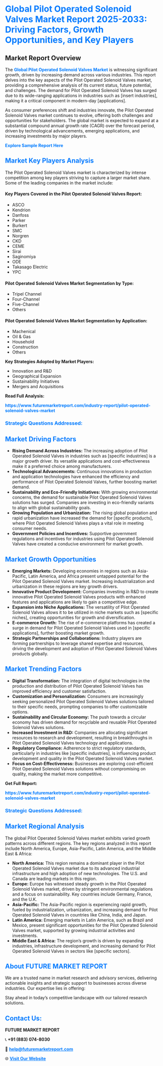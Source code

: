 <h1 style="color: #007BFF;">Global Pilot Operated Solenoid Valves Market Report 2025-2033: Driving Factors, Growth Opportunities, and Key Players</h1>

<section id="overview">
<h2>Market Report Overview</h2>
<p>The <a href="https://www.futuremarketreport.com/industry-report/pilot-operated-solenoid-valves-market" style="color: #007BFF; text-decoration: none;"><strong>Global Pilot Operated Solenoid Valves Market</strong></a> is witnessing significant growth, driven by increasing demand across various industries. This report delves into the key aspects of the Pilot Operated Solenoid Valves market, providing a comprehensive analysis of its current status, future potential, and challenges. The demand for Pilot Operated Solenoid Valves has surged due to its wide-ranging applications in industries such as [insert industries], making it a critical component in modern-day [applications].</p>
<p>As consumer preferences shift and industries innovate, the Pilot Operated Solenoid Valves market continues to evolve, offering both challenges and opportunities for stakeholders. The global market is expected to expand at a substantial compound annual growth rate (CAGR) over the forecast period, driven by technological advancements, emerging applications, and increasing investments by major players.</p>
</section>

<section id="overview">
<p><a href="https://www.futuremarketreport.com/request-sample/reportId=86370" style="color: #007BFF; text-decoration: none;"><strong>Explore Sample Report Here</strong></a></p>
</section>

<section id="key-players">
<h2 style="color: #007BFF;">Market Key Players Analysis</h2>
<p>The Pilot Operated Solenoid Valves market is characterized by intense competition among key players striving to capture a larger market share. Some of the leading companies in the market include:</p>
<h4>Key Players Covered in the Pilot Operated Solenoid Valves Report:</h4>
<ul><li>ASCO</li><li>Kendrion</li><li>Danfoss</li><li>Parker</li><li>Burkert</li><li>SMC</li><li>Norgren</li><li>CKD</li><li>CEME</li><li>Sirai</li><li>Saginomiya</li><li>ODE</li><li>Takasago Electric</li><li>YPC</li></ul>
<h4>Pilot Operated Solenoid Valves Market Segmentation by Type:</h4>
<ul><li>Tripel Channel</li><li>Four-Channel</li><li>Five-Channel</li><li>Others</li></ul>

<h4>Pilot Operated Solenoid Valves Market Segmentation by Application:</h4>
<ul><li>Machenical</li><li>Oil &amp; Gas</li><li>Household</li><li>Construction</li><li>Others</li></ul>
<p><strong>Key Strategies Adopted by Market Players:</strong></p>
<ul>
<li>Innovation and R&D</li>
<li>Geographical Expansion</li>
<li>Sustainability Initiatives</li>
<li>Mergers and Acquisitions</li>
</ul>
</section>

<section>
<p><strong>Read Full Analysis: </strong></p><a href="https://www.futuremarketreport.com/industry-report/pilot-operated-solenoid-valves-market" style="color: #007BFF; text-decoration: none;"><strong>https://www.futuremarketreport.com/industry-report/pilot-operated-solenoid-valves-market</strong></a>
<h3 style="color: #007BFF;">Strategic Questions Addressed:</h3>
</section>

<section id="driving-factors">
<h2 style="color: #007BFF;">Market Driving Factors</h2>
<ul>
<li><strong>Rising Demand Across Industries:</strong> The increasing adoption of Pilot Operated Solenoid Valves in industries such as [specific industries] is a major growth driver. Its versatile applications and cost-effectiveness make it a preferred choice among manufacturers.</li>
<li><strong>Technological Advancements:</strong> Continuous innovations in production and application technologies have enhanced the efficiency and performance of Pilot Operated Solenoid Valves, further boosting market demand.</li>
<li><strong>Sustainability and Eco-Friendly Initiatives:</strong> With growing environmental concerns, the demand for sustainable Pilot Operated Solenoid Valves solutions has surged. Companies are investing in eco-friendly variants to align with global sustainability goals.</li>
<li><strong>Growing Population and Urbanization:</strong> The rising global population and rapid urbanization have increased the demand for [specific products], where Pilot Operated Solenoid Valves plays a vital role in meeting consumer needs.</li>
<li><strong>Government Policies and Incentives:</strong> Supportive government regulations and incentives for industries using Pilot Operated Solenoid Valves have created a conducive environment for market growth.</li>
</ul>
</section>

<section id="growth-opportunities">
<h2 style="color: #007BFF;">Market Growth Opportunities</h2>
<ul>
<li><strong>Emerging Markets:</strong> Developing economies in regions such as Asia-Pacific, Latin America, and Africa present untapped potential for the Pilot Operated Solenoid Valves market. Increasing industrialization and urbanization in these regions are key growth drivers.</li>
<li><strong>Innovative Product Development:</strong> Companies investing in R&D to create innovative Pilot Operated Solenoid Valves products with enhanced features and applications are likely to gain a competitive edge.</li>
<li><strong>Expansion into Niche Applications:</strong> The versatility of Pilot Operated Solenoid Valves allows it to be utilized in niche markets such as [specific niches], creating opportunities for growth and diversification.</li>
<li><strong>E-commerce Growth:</strong> The rise of e-commerce platforms has created a surge in demand for Pilot Operated Solenoid Valves used in [specific applications], further boosting market growth.</li>
<li><strong>Strategic Partnerships and Collaborations:</strong> Industry players are forming partnerships to leverage shared expertise and resources, driving the development and adoption of Pilot Operated Solenoid Valves products globally.</li>
</ul>
</section>

<section id="trending-factors">
<h2 style="color: #007BFF;">Market Trending Factors</h2>
<ul>
<li><strong>Digital Transformation:</strong> The integration of digital technologies in the production and distribution of Pilot Operated Solenoid Valves has improved efficiency and customer satisfaction.</li>
<li><strong>Customization and Personalization:</strong> Consumers are increasingly seeking personalized Pilot Operated Solenoid Valves solutions tailored to their specific needs, prompting companies to offer customizable options.</li>
<li><strong>Sustainability and Circular Economy:</strong> The push towards a circular economy has driven demand for recyclable and reusable Pilot Operated Solenoid Valves solutions.</li>
<li><strong>Increased Investment in R&D:</strong> Companies are allocating significant resources to research and development, resulting in breakthroughs in Pilot Operated Solenoid Valves technology and applications.</li>
<li><strong>Regulatory Compliance:</strong> Adherence to strict regulatory standards, particularly in industries like [specific industries], is influencing product development and quality in the Pilot Operated Solenoid Valves market.</li>
<li><strong>Focus on Cost-Effectiveness:</strong> Businesses are exploring cost-efficient Pilot Operated Solenoid Valves solutions without compromising on quality, making the market more competitive.</li>
</ul>
</section>

<section>
<p><strong>Get Full Report: </strong></p><a href="https://www.futuremarketreport.com/industry-report/pilot-operated-solenoid-valves-market" style="color: #007BFF; text-decoration: none;"><strong>https://www.futuremarketreport.com/industry-report/pilot-operated-solenoid-valves-market</strong></a>
<h3 style="color: #007BFF;">Strategic Questions Addressed:</h3>
</section>


<section id="regional-analysis">
<h2 style="color: #007BFF;">Market Regional Analysis</h2>
<p>The global Pilot Operated Solenoid Valves market exhibits varied growth patterns across different regions. The key regions analyzed in this report include North America, Europe, Asia-Pacific, Latin America, and the Middle East & Africa:</p>
<ul>
<li><strong>North America:</strong> This region remains a dominant player in the Pilot Operated Solenoid Valves market due to its advanced industrial infrastructure and high adoption of new technologies. The U.S. and Canada are leading markets in this region.</li>
<li><strong>Europe:</strong> Europe has witnessed steady growth in the Pilot Operated Solenoid Valves market, driven by stringent environmental regulations and a focus on sustainability. Key countries include Germany, France, and the U.K.</li>
<li><strong>Asia-Pacific:</strong> The Asia-Pacific region is experiencing rapid growth, fueled by industrialization, urbanization, and increasing demand for Pilot Operated Solenoid Valves in countries like China, India, and Japan.</li>
<li><strong>Latin America:</strong> Emerging markets in Latin America, such as Brazil and Mexico, present significant opportunities for the Pilot Operated Solenoid Valves market, supported by growing industrial activities and investments.</li>
<li><strong>Middle East & Africa:</strong> The region’s growth is driven by expanding industries, infrastructure development, and increasing demand for Pilot Operated Solenoid Valves in sectors like [specific sectors].</li>
</ul>
</section>

<footer>
<h2 style="color: #007BFF;">About FUTURE MARKET REPORT</h2>
<p>We are a trusted name in market research and advisory services, delivering actionable insights and strategic support to businesses across diverse industries. Our expertise lies in offering:</p>

<p>Stay ahead in today’s competitive landscape with our tailored research solutions.</p>

<h2 style="color: #007BFF;">Contact Us:</h2>
<p><strong>FUTURE MARKET REPORT</strong></p>
<p>📞 <strong>+91 (883) 074-8030</strong></p>
<p>📧 <strong><a href="mailto:help@futuremarketreport.com" style="color: #007BFF;">help@futuremarketreport.com</a></strong></p>
<p>🌐 <strong><a href="https://www.futuremarketreport.com/" style="color: #007BFF;">Visit Our Website</a></strong></p>
</footer>